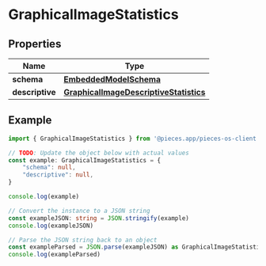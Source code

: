 
# GraphicalImageStatistics


## Properties

Name | Type
------------ | -------------
**schema** | [**EmbeddedModelSchema**](EmbeddedModelSchema)
**descriptive** | [**GraphicalImageDescriptiveStatistics**](GraphicalImageDescriptiveStatistics)

## Example

```typescript
import { GraphicalImageStatistics } from '@pieces.app/pieces-os-client'

// TODO: Update the object below with actual values
const example: GraphicalImageStatistics = {
    "schema": null,
    "descriptive": null,
}

console.log(example)

// Convert the instance to a JSON string
const exampleJSON: string = JSON.stringify(example)
console.log(exampleJSON)

// Parse the JSON string back to an object
const exampleParsed = JSON.parse(exampleJSON) as GraphicalImageStatistics
console.log(exampleParsed)
```


